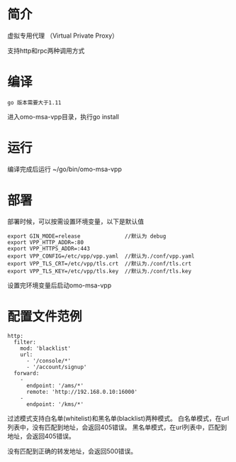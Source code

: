 # 简介 

虚拟专用代理 （Virtual Private Proxy）

支持http和rpc两种调用方式

# 编译

`go 版本需要大于1.11`

进入omo-msa-vpp目录，执行go install

# 运行
编译完成后运行 ~/go/bin/omo-msa-vpp


# 部署

部署时候，可以按需设置环境变量，以下是默认值

```
export GIN_MODE=release              //默认为 debug
export VPP_HTTP_ADDR=:80
export VPP_HTTPS_ADDR=:443
export VPP_CONFIG=/etc/vpp/vpp.yaml  //默认为./conf/vpp.yaml
export VPP_TLS_CRT=/etc/vpp/tls.crt  //默认为./conf/tls.crt
export VPP_TLS_KEY=/etc/vpp/tls.key  //默认为./conf/tls.key
```

设置完环境变量后启动omo-msa-vpp

# 配置文件范例


```
http:
  filter:
    mod: 'blacklist'
    url:
      - '/console/*'
      - '/account/signup'
  forward:
    -
      endpoint: '/ams/*'
      remote: 'http://192.168.0.10:16000'
    -
      endpoint: '/kms/*'
```

过滤模式支持白名单(whitelist)和黑名单(blacklist)两种模式。
白名单模式，在url列表中，没有匹配到地址，会返回405错误。
黑名单模式，在url列表中，匹配到地址，会返回405错误。

没有匹配到正确的转发地址，会返回500错误。





